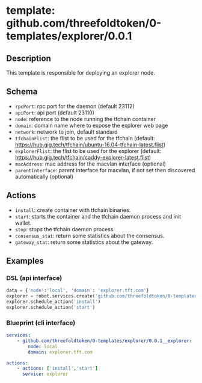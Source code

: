 # template: github.com/threefoldtoken/0-templates/explorer/0.0.1

## Description

This template is responsible for deploying an explorer node.

## Schema

- `rpcPort`: rpc port for the daemon (default 23112)
- `apiPort`: api port (default 23110)
- `node`: reference to the node running the tfchain container
- `domain`: domain name where to expose the explorer web page
- `network`: network to join, default standard
- `tfchainFlist`: the flist to be used for the tfchain (default: https://hub.gig.tech/tfchain/ubuntu-16.04-tfchain-latest.flist)
- `explorerFlist`: the flist to be used for the explorer (default: https://hub.gig.tech/tfchain/caddy-explorer-latest.flist)
- `macAddress`: mac address for the macvlan interface (optional)
- `parentInterface`: parent interface for macvlan, if not set then discovered automatically (optional)

## Actions

- `install`: create container with tfchain binaries.
- `start`: starts the container and the tfchain daemon process and init wallet.
- `stop`: stops the tfchain daemon process.
- `consensus_stat`: return some statistics about the consensus.
- `gateway_stat`: return some statistics about the gateway.

## Examples

### DSL (api interface)

```python
data = {'node':'local', 'domain': 'explorer.tft.com'}
explorer = robot.services.create('github.com/threefoldtoken/0-templates/explorer/0.0.1','explorer', data)
explorer.schedule_action('install')
explorer.schedule_action('start')
```

### Blueprint (cli interface)

```yaml
services:
    - github.com/threefoldtoken/0-templates/explorer/0.0.1__explorer:
        node: local
        domain: explorer.tft.com

actions:
    - actions: ['install','start']
      service: explorer
```
